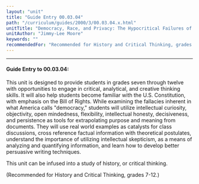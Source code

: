 ```yaml
---
layout: "unit"
title: "Guide Entry 00.03.04"
path: "/curriculum/guides/2000/3/00.03.04.x.html"
unitTitle: "Democracy, Race, and Privacy: The Hypocritical Failures of the United States"
unitAuthor: "Jimmy-Lee Moore"
keywords: ""
recommendedFor: "Recommended for History and Critical Thinking, grades 7-12."
---
```

<body>
<hr/>
<h4>
Guide Entry to 00.03.04:
</h4>
This unit is designed to provide students in grades seven through twelve with opportunities to engage in critical, analytical, and creative thinking skills.  It will also help students become familiar with the U.S. Constitution, with emphasis on the Bill of Rights. While examining the fallacies inherent in what America calls "democracy," students will utilize intellectual curiosity, objectivity, open mindedness, flexibility, intellectual honesty, decisiveness, and persistence as tools for extrapolating purpose and meaning from documents. They will use real world examples as catalysts for class discussions, cross reference factual information with theoretical postulates, understand the importance of utilizing intellectual skepticism, as a means of analyzing and quantifying information, and learn how to develop better persuasive writing  techniques.
<p>
This unit can be infused into a study of history, or critical thinking.
</p>
<p>
(Recommended for History and Critical Thinking, grades 7-12.)
</p>
</body>